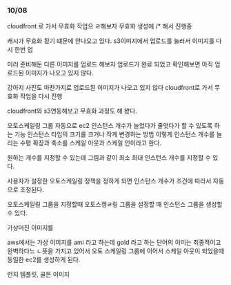 ### 10/08

cloudfront 로 가서 무효화 작업으 ㄹ해보자 
무효화 생성에 /*  해서 진행중

캐시가 무효화 됬기 떄문에 안나오고 있다. 
s3이미지에서 업로드를 눌러서 이미지를 다시 한번 업

미리 준비해둔 다른 이미지를 업로드 해보자
업로드가 완료 되었고 확인해보면 아직 업로드된 이미지가 나오고 있지 않다. 

강아지 사진도 마찬가지로 업로드된 이미지가 나오고 있지 않다
cloudfront로 가서 무효화 작업을 다시 진행

cloudfront와 s3연동해보고 무효화 과정도 해 봤다. 

오토스케일링 그룹 
자동으로 ec2 인스턴스 개수가 늘었다가 줄엇다가 할 수 있도록 하는 기능 
인스턴스 타입의 크기를 크거나 작게 변경하는 방법
이렇게 인스턴스 개수를 늘리는 수평 확장과 축소를 스케일 아웃과 스케일 인이라고 한다. 

원하는 개수를 지정할 수 있는데 그림과 같이 최소 최대 인스턴스 개수를 지정할 수 있다. 

사용자가 설정한 오토스케일링 정책을 정하게 되면 인스턴스 개수가 조건에 따라서 자동으로 
조정된다. 

오토스케일링 그룹을 지정할때
오토스켕ㄹ링 그룹을 설정할 때 인스턴스 그룹을 생성할 수 있다. 

가상머진 이미지를 

aws에서는 가상 이미지를 ami 라고 하는데 gold 라고 하는 단어의 이미는 최종적이고 완벽하다느 ㄴ뜻을 가지고 있어서 
오토 스케일링 그룹에 이어서 스케일 아웃이 되었을때 동일한 ec2를 생성하게 된다. 

런치 템플릿, 골든 이미지 





















